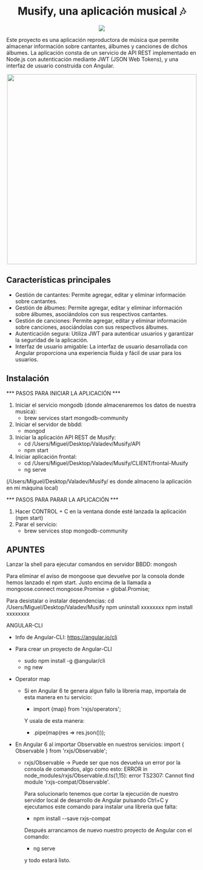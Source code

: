 <h1 align="center"> Musify, una aplicación musical 🎶</h1>
  
<p align="center">
    <img src="https://img.shields.io/badge/STATUS-EN%20DESAROLLO-yellow">
</p>

Este proyecto es una aplicación reproductora de música que permite almacenar información sobre cantantes, álbumes y canciones de dichos álbumes. La aplicación consta de un servicio de API REST implementado en Node.js con autenticación mediante JWT (JSON Web Tokens), y una interfaz de usuario construida con Angular.

<p align="center">
    <img width=500 src="/Users/Miguel/Desktop/Valadev/Musify/utils/musify_logo.jpeg">
</>

## Características principales
- Gestión de cantantes: Permite agregar, editar y eliminar información sobre cantantes.
- Gestión de álbumes: Permite agregar, editar y eliminar información sobre álbumes, asociándolos con sus respectivos cantantes.
- Gestión de canciones: Permite agregar, editar y eliminar información sobre canciones, asociándolas con sus respectivos álbumes.
- Autenticación segura: Utiliza JWT para autenticar usuarios y garantizar la seguridad de la aplicación.
- Interfaz de usuario amigable: La interfaz de usuario desarrollada con Angular proporciona una experiencia fluida y fácil de usar para los usuarios.

## Instalación

*** PASOS PARA INICIAR LA APLICACIÓN ***

1. Iniciar el servicio  mongodb (donde almacenaremos los datos de nuestra musica): 
    - brew services start mongodb-community
2. Iniciar el servidor de bbdd: 
    - mongod
3. Iniciar la aplicación API REST de Musify: 
    - cd /Users/Miguel/Desktop/Valadev/Musify/API
    - npm start
4. Iniciar aplicación frontal:
    - cd /Users/Miguel/Desktop/Valadev/Musify/CLIENT/frontal-Musify
    - ng serve

(/Users/Miguel/Desktop/Valadev/Musify/ es donde almaceno la aplicación en mi máquina local)

*** PASOS PARA PARAR LA APLICACIÓN ***

1. Hacer CONTROL + C en la ventana donde esté lanzada la aplicación (npm start)
2. Parar el servicio: 
    - brew services stop mongodb-community

## APUNTES

Lanzar la shell para ejecutar comandos en servidor BBDD: 
    mongosh

Para eliminar el aviso de mongoose que devuelve por la consola donde hemos lanzado el npm start.
Justo encima de la llamada a mongoose.connect
    mongoose.Promise = global.Promise;

Para desistalar o instalar dependencias: 
    cd /Users/Miguel/Desktop/Valadev/Musify
    npm uninstall xxxxxxxx
    npm install xxxxxxxx

ANGULAR-CLI
- Info de Angular-CLI: https://angular.io/cli
- Para crear un proyecto de Angular-CLI
    - sudo npm install -g @angular/cli
    - ng new <project-name>

- Operator map
    - Si en Angular 6 te genera algun fallo la libreria map, importala de esta manera en tu servicio:
        - import {map} from 'rxjs/operators';
        
        Y usala de esta manera:
        - .pipe(map(res => res.json())); 


- En Angular 6 al importar Observable en nuestros servicios: import { Observable } from 'rxjs/Observable';
    
    - rxjs/Observable -> Puede ser que nos devuelva un error por la consola de comandos, algo como esto: ERROR in node_modules/rxjs/Observable.d.ts(1,15): error TS2307: Cannot find module 'rxjs-compat/Observable'.

        Para solucionarlo tenemos que cortar la ejecución de nuestro servidor local de desarrollo de Angular pulsando Ctrl+C y ejecutamos este comando para instalar una libreria que falta:

        - npm install --save rxjs-compat

        Después arrancamos de nuevo nuestro proyecto de Angular con el comando:

        - ng serve
        
        y todo estará listo.     

